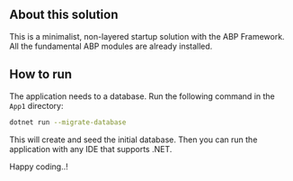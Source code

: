 ## About this solution

This is a minimalist, non-layered startup solution with the ABP Framework. All the fundamental ABP modules are already installed.

## How to run

The application needs to a database. Run the following command in the `App1` directory:

````bash
dotnet run --migrate-database
````

This will create and seed the initial database. Then you can run the application with any IDE that supports .NET.

Happy coding..!



